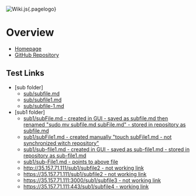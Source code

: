 <!-- TITLE: Home -->
<!-- SUBTITLE: A quick summary of Home -->

![Wiki.js](/uploads/logo.png "Logo"){.pagelogo}
# Overview
- [Homepage](https://35.157.71.111/home)
- [GitHub Repository](https://github.com/leszekszczepanski/wiki_js)

## Test Links
- [sub folder]
	- [sub/subfile.md](/sub/subfile)
	- [sub/subfile1.md](/sub/subfile1)
	- [sub/subfile-1.md](/sub/subfile-1)
- [sub1 folder]
	- [sub1/subFile.md - created in GUI - saved as subfile.md then renamed "sudo mv subfile.md subFile.md" - stored in repository as subfile.md](/sub1/subFile)
	- [sub1/subFile1.md - created manually "touch subFile1.md - not synchronized witch repository"](/sub1/subFile1)
	- [sub1/sub-file1.md - created in GUI - saved as sub-file1.md - stored in repository as sub-file1.md](/sub1/sub-file1)
	- [sub1/sub-File1.md - points to above file](/sub1/sub-File1)
	- [http://35.157.71.111/sub1/subfile2 - not working link](http://35.157.71.111/sub1/subfile2)
	- [https://35.157.71.111/sub1/subfile2 - not working link](https://35.157.71.111/sub1/subfile2)
	- [https://35.157.71.111:3000/sub1/subfile3 - not working link](https://35.157.71.111:3000/sub1/subfile3)
	- [https://35.157.71.111:443/sub1/subfile4 - working link](https://35.157.71.111:443/sub1/subfile4)